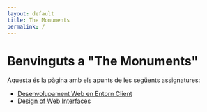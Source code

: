 ```yaml
---
layout: default
title: The Monuments
permalink: /
---
```


# Benvinguts a "The Monuments"
Aquesta és la pàgina amb els apunts de les següents assignatures:

- [Desenvolupament Web en Entorn Client](./dwec)
- [Design of Web Interfaces](./diw)